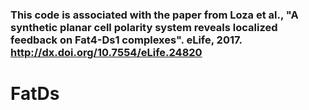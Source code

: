 

### This code is associated with the paper from Loza et al., "A synthetic planar cell polarity system reveals localized feedback on Fat4-Ds1 complexes". eLife, 2017. http://dx.doi.org/10.7554/eLife.24820



# FatDs
